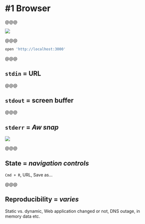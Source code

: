 <!-- .slide: data-state="contrasted" -->

# #1 Browser

@@@

![](images/browser.png)

@@@

```bash
open 'http://localhost:3000'
```

@@@

## `stdin` = URL

@@@

## `stdout` = screen buffer

@@@

## `stderr` = *Aw snap*

![](images/aw-snap.jpg)

@@@

## State = *navigation controls*

`Cmd + R`, URL, Save as…

@@@

## Reproducibility = *varies*

Static vs. dynamic, Web application changed or not, DNS outage, in memory data etc.